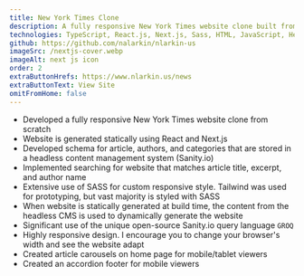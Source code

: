 ```yaml
---
title: New York Times Clone
description: A fully responsive New York Times website clone built from scratch.
technologies: TypeScript, React.js, Next.js, Sass, HTML, JavaScript, Headless CMS
github: https://github.com/nalarkin/nlarkin-us
imageSrc: /nextjs-cover.webp
imageAlt: next js icon
order: 2
extraButtonHrefs: https://www.nlarkin.us/news
extraButtonText: View Site
omitFromHome: false
---
```


- Developed a fully responsive New York Times website clone from scratch
- Website is generated statically using React and Next.js
- Developed schema for article, authors, and categories that are stored in a headless content management system (Sanity.io)
- Implemented searching for website that matches article title, excerpt, and author name
- Extensive use of SASS for custom responsive style. Tailwind was used for prototyping, but vast majority is styled with SASS
- When website is statically generated at build time, the content from the headless CMS is used to dynamically generate the website
- Significant use of the unique open-source Sanity.io query language `GROQ`
- Highly responsive design. I encourage you to change your browser's width and see the website adapt
- Created article carousels on home page for mobile/tablet viewers
- Created an accordion footer for mobile viewers
